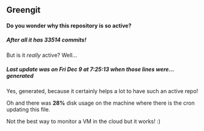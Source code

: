 ## Greengit

#### Do you wonder why this repository is so active?

##### After all it has 33514 commits!

But is it *really* active? Well...

##### Last update was on Fri Dec 9 at 7:25:13 when those lines were... generated

Yes, generated, because it certainly helps a lot to have such an active repo!

Oh and there was **28%** disk usage on the machine
where there is the cron updating this file.

Not the best way to monitor a VM in the cloud but it works! :)
